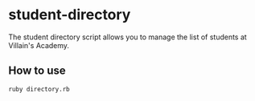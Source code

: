 # student-directory

The student directory script allows you to manage the list of students at Villain's Academy.

## How to use

```shell
ruby directory.rb
```
